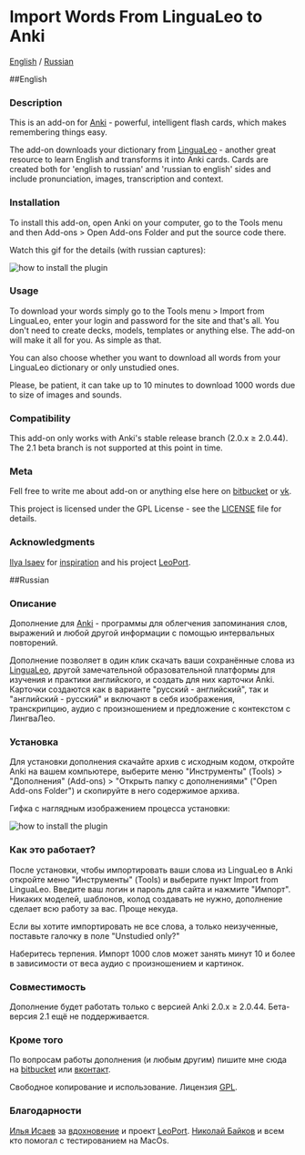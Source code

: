 # Import Words From LinguaLeo to Anki

[English](#markdown-header-english) / [Russian](#markdown-header-russian)

##English
### Description ###

This is an add-on for [Anki](https://apps.ankiweb.net/) - powerful, intelligent flash cards, which makes remembering things easy.

The add-on downloads your dictionary from [LinguaLeo](https://lingualeo.com/) - another great resource to learn English and transforms it into Anki cards. Cards are created both for 'english to russian' and 'russian to english' sides and include pronunciation, images, transcription and context.

### Installation ###

To install this add-on, open Anki on your computer, go to the Tools menu and then Add-ons > Open Add-ons Folder and put the source code there. 

Watch this gif for the details (with russian captures):

![how to install the plugin](https://media.giphy.com/media/3oFzm4JamA2wb86yTS/giphy.gif)

### Usage ###

To download your words simply go to the Tools menu > Import from LinguaLeo, enter your login and password for the site and that's all. You don't need to create decks, models, templates or anything else. The add-on will make it all for you. As simple as that. 

You can also choose whether you want to download all words from your LinguaLeo dictionary or only unstudied ones.

Please, be patient, it can take up to 10 minutes to download 1000 words due to size of images and sounds. 

### Compatibility ###

This add-on only works with Anki's stable release branch (2.0.x ≥ 2.0.44). The 2.1 beta branch is not supported at this point in time.

### Meta ###

Fell free to write me about add-on or anything else here on [bitbucket](https://bitbucket.org/alex-altay/) or [vk](https://vk.com/trutanov.alex).

This project is licensed under the GPL License - see the [LICENSE](https://bitbucket.org/alex-altay/lingualeoanki/src/70f0add7da031166f3fbd50dfd8e634236488840/LICENSE?at=master&fileviewer=file-view-default) file for details. 

### Acknowledgments ###

[Ilya Isaev](https://github.com/relaxart) for [inspiration](https://habrahabr.ru/post/276495/) and his project [LeoPort](https://github.com/relaxart/LeoPort).


##Russian

### Описание ###

Дополнение для [Anki](https://apps.ankiweb.net/) - программы для облегчения запоминания слов, выражений и любой другой информации с помощью интервальных повторений.

Дополнение позволяет в один клик скачать ваши сохранённые слова из [LinguaLeo](https://lingualeo.com/), другой замечательной образовательной платформы для изучения и практики английского, и создать для них карточки Anki. Карточки создаются как в варианте "русский - английский", так и "английский - русский" и включают в себя изображения, транскрипцию, аудио с произношением и предложение с контекстом с ЛингваЛео. 

### Установка ###

Для установки дополнения скачайте архив с исходным кодом, откройте Anki на вашем компьютере, выберите меню "Инструменты" (Tools) > "Дополнения" (Add-ons) > "Открыть папку с дополнениями" ("Open Add-ons Folder") и скопируйте в него содержимое архива.

Гифка с наглядным изображением процесса установки:

![how to install the plugin](https://media.giphy.com/media/3oFzm4JamA2wb86yTS/giphy.gif)

### Как это работает? ###

После установки, чтобы импортировать ваши слова из LinguaLeo в Anki откройте меню "Инструменты" (Tools) и выберите пункт Import from LinguaLeo. Введите ваш логин и пароль для сайта и нажмите "Импорт". Никаких моделей, шаблонов, колод создавать не нужно, дополнение сделает всю работу за вас. Проще некуда.

Если вы хотите импортировать не все слова, а только неизученные, поставьте галочку в поле "Unstudied only?"

Наберитесь терпения. Импорт 1000 слов может занять минут 10 и более в зависимости от веса аудио с произношением и картинок.


### Совместимость ###

Дополнение будет работать только с версией Anki 2.0.x ≥ 2.0.44.
Бета-версия 2.1 ещё не поддерживается.

### Кроме того ###

По вопросам работы дополнения (и любым другим) пишите мне сюда на [bitbucket](https://bitbucket.org/alex-altay/) или [вконтакт](https://vk.com/trutanov.alex).

Свободное копирование и использование. Лицензия [GPL](https://bitbucket.org/alex-altay/lingualeoanki/src/70f0add7da031166f3fbd50dfd8e634236488840/LICENSE?at=master&fileviewer=file-view-default). 

### Благодарности ###

[Илья Исаев](https://github.com/relaxart) за [вдохновение](https://habrahabr.ru/post/276495/) и проект [LeoPort](https://github.com/relaxart/LeoPort).
[Николай Байков](https://github.com/bikenik) и всем кто помогал с тестированием на MacOs.

